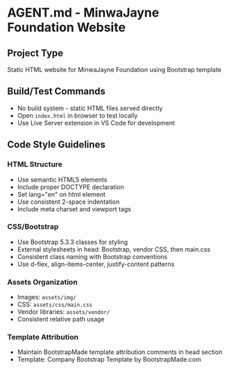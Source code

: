 # AGENT.md - MinwaJayne Foundation Website

## Project Type
Static HTML website for MinwaJayne Foundation using Bootstrap template

## Build/Test Commands
- No build system - static HTML files served directly
- Open `index.html` in browser to test locally
- Use Live Server extension in VS Code for development

## Code Style Guidelines

### HTML Structure
- Use semantic HTML5 elements
- Include proper DOCTYPE declaration
- Set lang="en" on html element
- Use consistent 2-space indentation
- Include meta charset and viewport tags

### CSS/Bootstrap
- Use Bootstrap 5.3.3 classes for styling
- External stylesheets in head: Bootstrap, vendor CSS, then main.css
- Consistent class naming with Bootstrap conventions
- Use d-flex, align-items-center, justify-content patterns

### Assets Organization
- Images: `assets/img/`
- CSS: `assets/css/main.css`
- Vendor libraries: `assets/vendor/`
- Consistent relative path usage

### Template Attribution
- Maintain BootstrapMade template attribution comments in head section
- Template: Company Bootstrap Template by BootstrapMade.com
